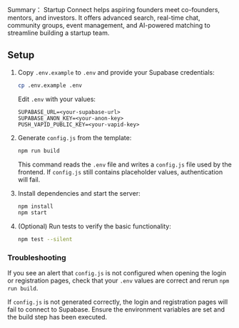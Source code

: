 Summary：
Startup Connect helps aspiring founders meet co-founders, mentors, and investors.
It offers advanced search, real-time chat, community groups, event management, and
AI-powered matching to streamline building a startup team.

## Setup

1. Copy `.env.example` to `.env` and provide your Supabase credentials:

   ```bash
   cp .env.example .env
   ```

   Edit `.env` with your values:

   ```env
   SUPABASE_URL=<your-supabase-url>
   SUPABASE_ANON_KEY=<your-anon-key>
   PUSH_VAPID_PUBLIC_KEY=<your-vapid-key>
   ```

2. Generate `config.js` from the template:

   ```bash
   npm run build
   ```

   This command reads the `.env` file and writes a `config.js` file used by the
   frontend. If `config.js` still contains placeholder values, authentication will
   fail.

3. Install dependencies and start the server:

   ```bash
   npm install
   npm start
   ```

4. (Optional) Run tests to verify the basic functionality:

   ```bash
   npm test --silent
   ```

### Troubleshooting

If you see an alert that `config.js` is not configured when opening the login or
registration pages, check that your `.env` values are correct and rerun
`npm run build`.

If `config.js` is not generated correctly, the login and registration pages will
fail to connect to Supabase. Ensure the environment variables are set and the
build step has been executed.

